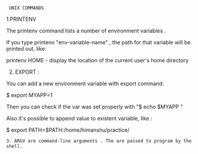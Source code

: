      UNIX COMMANDS
     
  1.PRINTENV
  
The printenv command lists a number of environment variables .

 If you type printenv "env-variable-name" , the path for that variable will be printed out, like: 
 
 printenv HOME  - display the location of the current user's home directory
 
 2. EXPORT :
 
 You can add a new environment variable with export command: 
 
 $ export MYAPP=1
 
 Then you can check if the var was set properly with "$ echo $MYAPP "
 
 Also it's possible to append value to existent variable, like :
 
 $ export PATH=$PATH:/home/himanshu/practice/
 
    3. ARGV are command-line arguments . The are passed to program by the shell.
